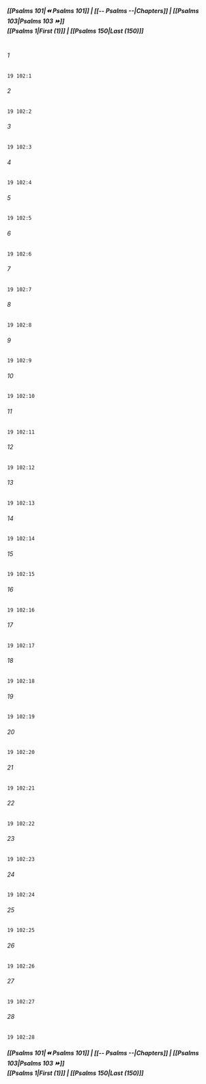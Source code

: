 
##### **[[Psalms 101|⏪ Psalms 101]] | [[-- Psalms --|Chapters]] | [[Psalms 103|Psalms 103 ⏩]]**<br>**[[Psalms 1|First (1)]] | [[Psalms 150|Last (150)]]**<br><br>

###### 1
``` verse
19 102:1
```
###### 2
``` verse
19 102:2
```
###### 3
``` verse
19 102:3
```
###### 4
``` verse
19 102:4
```
###### 5
``` verse
19 102:5
```
###### 6
``` verse
19 102:6
```
###### 7
``` verse
19 102:7
```
###### 8
``` verse
19 102:8
```
###### 9
``` verse
19 102:9
```
###### 10
``` verse
19 102:10
```
###### 11
``` verse
19 102:11
```
###### 12
``` verse
19 102:12
```
###### 13
``` verse
19 102:13
```
###### 14
``` verse
19 102:14
```
###### 15
``` verse
19 102:15
```
###### 16
``` verse
19 102:16
```
###### 17
``` verse
19 102:17
```
###### 18
``` verse
19 102:18
```
###### 19
``` verse
19 102:19
```
###### 20
``` verse
19 102:20
```
###### 21
``` verse
19 102:21
```
###### 22
``` verse
19 102:22
```
###### 23
``` verse
19 102:23
```
###### 24
``` verse
19 102:24
```
###### 25
``` verse
19 102:25
```
###### 26
``` verse
19 102:26
```
###### 27
``` verse
19 102:27
```
###### 28
``` verse
19 102:28
```

##### **[[Psalms 101|⏪ Psalms 101]] | [[-- Psalms --|Chapters]] | [[Psalms 103|Psalms 103 ⏩]]**<br>**[[Psalms 1|First (1)]] | [[Psalms 150|Last (150)]]**
